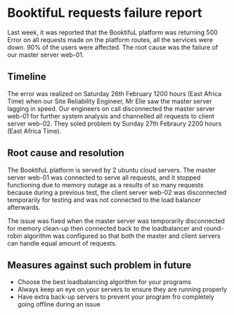 # BooktifuL requests failure report
Last week, it was reported that the BooktifuL platform was returning 500 Error on all requests made on the platform routes, all the services were down.  90% of the users were affected. The root cause was the failure of our master server web-01.

## Timeline
The error was realized on Saturday 26th February 1200 hours (East Africa Time) when our Site Reliability Engineer, Mr Elie saw the master server lagging in speed. Our engineers on call disconnected the master server web-01 for further system analysis and channelled all requests to client server web-02. They soled problem by Sunday 27th Febraury 2200 hours (East Africa Time).

## Root cause and resolution
The BooktifuL platform is served by 2 ubuntu cloud servers. The master server web-01 was connected to serve all requests, and it stopped functioning due to memory outage as a results of so many requests because during a previous test, the client server web-02 was disconnected temporarily for testing and was not connected to the load balancer afterwards. 


The issue was fixed when the master server was temporarily disconnected for memory clean-up then connected back to the loadbalancer and round-robin algorithm was configured so that both the master and client servers can handle equal amount of requests.

## Measures against such problem in future
- Choose the best loadbalancing algorithm for your programs
- Always keep an eye on your servers to ensure they are running properly
- Have extra back-up servers to prevent your program fro completely going offline during an issue
